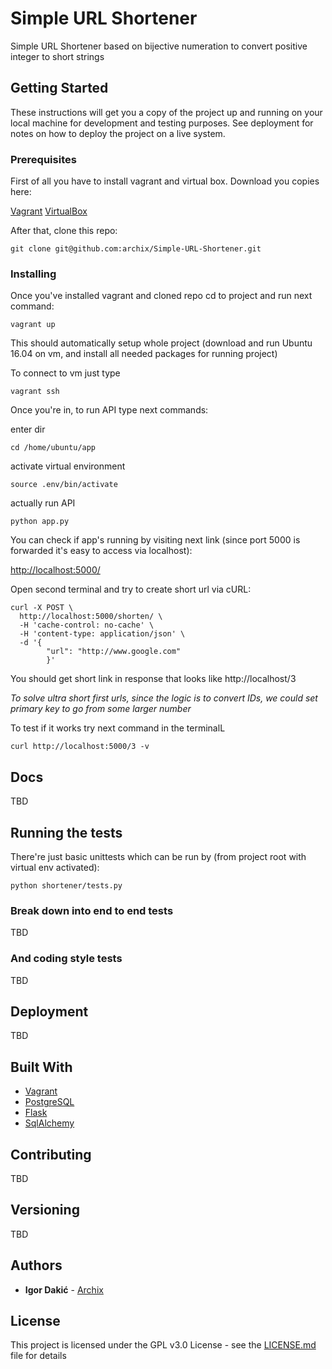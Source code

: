 # Simple URL Shortener

Simple URL Shortener based on bijective numeration to convert positive integer to short strings

## Getting Started

These instructions will get you a copy of the project up and running on your local machine for development and testing purposes. See deployment for notes on how to deploy the project on a live system.

### Prerequisites

First of all you have to install vagrant and virtual box. Download you copies here:

[Vagrant](https://www.vagrantup.com/downloads.html)
[VirtualBox](https://www.virtualbox.org/wiki/Downloads)

After that, clone this repo:

```
git clone git@github.com:archix/Simple-URL-Shortener.git
```

### Installing

Once you've installed vagrant and cloned repo cd to project and run next command:

```
vagrant up
```

This should automatically setup whole project (download and run Ubuntu 16.04 on vm, and install all needed packages for running project)

To connect to vm just type

```
vagrant ssh
```

Once you're in, to run API type next commands:

enter dir

```
cd /home/ubuntu/app
```

activate virtual environment

```
source .env/bin/activate
```

actually run API

```
python app.py
```

You can check if app's running by visiting next link (since port 5000 is forwarded it's easy to access via localhost):

[http://localhost:5000/](http://localhost:5000/)

Open second terminal and try to create short url via cURL:

```
curl -X POST \
  http://localhost:5000/shorten/ \
  -H 'cache-control: no-cache' \
  -H 'content-type: application/json' \
  -d '{
        "url": "http://www.google.com"
        }'
```

You should get short link in response that looks like http://localhost/3

*To solve ultra short first urls, since the logic is to convert IDs, we could set primary key to go from some larger number*

To test if it works try next command in the terminalL

```
curl http://localhost:5000/3 -v
```

## Docs

TBD

## Running the tests

There're just basic unittests which can be run by (from project root with virtual env activated):
```
python shortener/tests.py
```

### Break down into end to end tests

TBD

### And coding style tests

TBD

## Deployment

TBD

## Built With

* [Vagrant](https://www.vagrantup.com/)
* [PostgreSQL](https://www.postgresql.org/)
* [Flask](http://flask.pocoo.org/)
* [SqlAlchemy](https://www.sqlalchemy.org/)

## Contributing

TBD

## Versioning

TBD

## Authors

* **Igor Dakić**  - [Archix](https://github.com/archix)


## License

This project is licensed under the GPL v3.0 License - see the [LICENSE.md](LICENSE.md) file for details